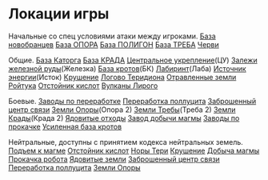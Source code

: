 # Локации игры
Начальные со спец условиями атаки между игроками.
[База новобранцев](/sys/world/map/pve/1)
[База ОПОРА](/sys/world/map/pve/2)
[База ПОЛИГОН](/sys/world/map/pve/3)
[База ТРЕБА](/sys/world/map/pve/5)
[Черви](/sys/world/map/pve/7)

Общие.
[База Каторга](/sys/world/map/4)
[База КРАДА](/sys/world/map/6)
[Центральное укрепление](/sys/world/map/8)(ЦУ)
[Залежи железной руды](/sys/world/map/9)(Железка)
[База кротов](/sys/world/map/pve/10)(БК)
[Лабиринт](/sys/world/map/pve/11)(Лаба)
[Источник энергии](/sys/world/map/pve/15)(Исток)
[Крушение](/sys/world/map/pve/16)
[Логово Теридиона](/sys/world/map/pve/17)
[Отравленные земли Ройтука](/sys/world/map/pve/18)
[Отстойник кислот](/sys/world/map/pve/19)
[Вулканы Лирого](/sys/world/map/pve/20)

Боевые.
[Заводы по переработке](/sys/world/map/pve/21)
[Переработка поллуцита](/sys/world/map/pve/22)
[Заброшенный центр связи](/sys/world/map/pve/23)
[Земли Опоры](/sys/world/map/pve/24)(Опора 2)
[Земли Требы](/sys/world/map/pve/25)(Треба 2)
[Земли Крады](/sys/world/map/pve/26)(Крада 2)
[Ядовитые отходы](/sys/world/map/pve/28)
[Завод добычи магмы](/sys/world/map/pve/30)
[Заводы по прокачке](/sys/world/map/pve/31)
[Усиленная база кротов](/sys/world/map/pve/50)

Нейтральные, доступны с принятием кодекса нейтральных земель.
[Подъем к магме](/sys/world/map/neutral/40)
[Отстойник кислот](/sys/world/map/neutral/41)
[Норы Тери](/sys/world/map/neutral/42)
[Крушение](/sys/world/map/neutral/43)
[Добыча магмы](/sys/world/map/neutral/44)
[Прокачка робота](/sys/world/map/neutral/45)
[Ядовитые земли](/sys/world/map/neutral/46)
[Заброшенный центр связи](/sys/world/map/neutral/47)
[Переработка поллуцита](/sys/world/map/neutral/48)
[Земли Опоры](/sys/world/map/neutral/49)